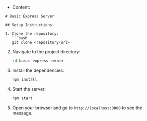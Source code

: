 - Content:
```
# Basic Express Server

## Setup Instructions

1. Clone the repository:
   ```bash
   git clone <repository-url>
   ```

2. Navigate to the project directory:
   ```bash
   cd basic-express-server
   ```

3. Install the dependencies:
   ```bash
   npm install
   ```

4. Start the server:
   ```bash
   npm start
   ```

5. Open your browser and go to `http://localhost:3000` to see the message.
```
